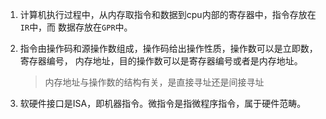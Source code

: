 1. 计算机执行过程中，从内存取指令和数据到cpu内部的寄存器中，指令存放在`IR`中，而
   数据存放在`GPR`中。


2. 指令由操作码和源操作数组成，操作码给出操作性质，操作数可以是立即数，寄存器编号，
   内存地址，目的操作数可以是寄存器编号或者是内存地址。

   > 内存地址与操作数的结构有关，是直接寻址还是间接寻址


3. 软硬件接口是ISA，即机器指令。微指令是指微程序指令，属于硬件范畴。
